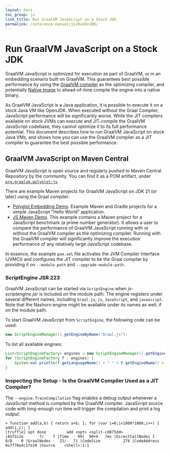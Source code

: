 ```yaml
---
layout: docs
toc_group: js
link_title: Run GraalVM JavaScript on a Stock JDK
permalink: /reference-manual/js/RunOnJDK/
---
```

# Run GraalVM JavaScript on a Stock JDK

GraalVM JavaScript is optimized for execution as part of GraalVM, or in an embedding scenario built on GraalVM.
This guarantees best possible performance by using the [GraalVM compiler](https://github.com/oracle/graal) as the optimizing compiler, and potentially [Native Image](https://github.com/oracle/graal/blob/master/docs/reference-manual/native-image/README.md) to ahead-of-time compile the engine into a native binary.

As GraalVM JavaScript is a Java application, it is possible to execute it on a stock Java VM like OpenJDK.
When executed without the Graal Compiler, JavaScript performance will be significantly worse.
While the JIT compilers available on stock JVMs can execute and JIT-compile the GraalVM JavaScript codebase, they cannot optimize it to its full performance potential.
This document describes how to run GraalVM JavaScript on stock Java VMs, and shows how you can use the GraalVM compiler as a JIT compiler to guarantee the best possible performance.

## GraalVM JavaScript on Maven Central
GraalVM JavaScript is open source and regularly pushed to Maven Central Repository by the community.
You can find it as a POM artifact, under [`org.graalvm.polyglot:js`](https://mvnrepository.com/artifact/org.graalvm.polyglot/js).

There are example Maven projects for GraalVM JavaScript on JDK 21 (or later) using the Graal compiler:
* [Polyglot Embedding Demo](https://github.com/graalvm/polyglot-embedding-demo).
Example Maven and Gradle projects for a simple JavaScript "Hello World" application.
* [JS Maven Demo](https://github.com/oracle/graaljs/tree/master/graal-js/test/maven-demo).
This example contains a Maven project for a JavaScript benchmark (a prime number generator).
It allows a user to compare the performance of GraalVM JavaScript running with or without the GraalVM compiler as the optimizing compiler.
Running with the GraalVM compiler will significantly improve the execution performance of any relatively large JavaScript codebase.

In essence, the example `pom.xml` file activates the JVM Compiler Interface (JVMCI) and configures the JIT compiler to be the Graal compiler by providing it on `--module-path` and `--upgrade-module-path`.

### ScriptEngine JSR 223
GraalVM JavaScript can be started via `ScriptEngine` when _js-scriptengine.jar_ is included on the module path.
The engine registers under several different names, including `Graal.js`, `js`, `JavaScript`, and `javascript`.
Note that the Nashorn engine might be available under its names as well, if on the module path.

To start GraalVM JavaScript from `ScriptEngine`, the following code can be used:

```java
new ScriptEngineManager().getEngineByName("Graal.js");
```

To list all available engines:

```java
List<ScriptEngineFactory> engines = new ScriptEngineManager().getEngineFactories();
for (ScriptEngineFactory f : engines) {
    System.out.println(f.getLanguageName() + " " + f.getEngineName() + " " + f.getNames());
}
```

### Inspecting the Setup - Is the GraalVM Compiler Used as a JIT Compiler?
The `--engine.TraceCompilation` flag enables a debug output whenever a JavaScript method is compiled by the GraalVM compiler.
JavaScript source code with long-enough run time will trigger the compilation and print a log output:

```shell
> function add(a,b) { return a+b; }; for (var i=0;i<1000*1000;i++) { add(i,i); }
[truffle] opt done         add <opt> <split-c0875dd>                                   |ASTSize       7/    7 |Time    99(  90+9   )ms |DirectCallNodes I    0/D    0 |GraalNodes    22/   71 |CodeSize          274 |CodeAddress 0x7f76e4c1fe10 |Source    <shell>:1:1
```
